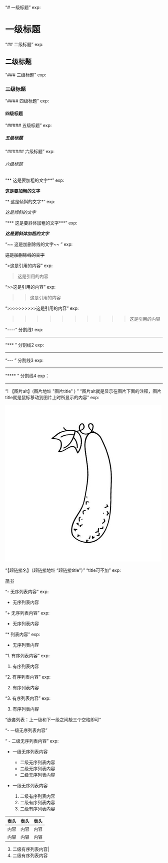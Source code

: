 “# 一级标题”  exp:

# 一级标题

“##  二级标题” exp:

##  二级标题

“### 三级标题”   exp:

### 三级标题

“####  四级标题”  exp:

####  四级标题

“##### 五级标题”  exp:

##### 五级标题

“######  六级标题”  exp:

######  六级标题

“** 这是要加粗的文字**”  exp:

**这是要加粗的文字**

“* 这是倾斜的文字*”   exp:

*这是倾斜的文字*

“*** 这是要斜体加粗的文字***”  exp:

***这是要斜体加粗的文字***

“~~ 这是加删除线的文字~~ ” exp:

~~这是加删除线的文字~~

“>这是引用的内容”  exp:
 
 >这是引用的内容

“>>这是引用的内容” exp:

>>这是引用的内容

“>>>>>>>>>>这是引用的内容”   exp:

>>>>>>>>>>这是引用的内容

“----” 分割线1 exp:

----

“*** ” 分割线2 exp:

***

“--- ” 分割线3 exp:

---

“**** ” 分割线4 exp：

****

“! 【图片alt】(图片地址 "图片title" ) ”         “图片alt就是显示在图片下面的注释，图片title就是鼠标移动到图片上时所显示的内容” exp:

![PictureAlt](./picture.jpg "图片title")

“【超链接名】（超链接地址 “超链接title”）” “title可不加” exp:

[简书](http://jianshu.com "简书")

“- 无序列表内容” exp:

- 无序列表内容

“+ 无序列表内容” exp:

+ 无序列表内容

“* 列表内容”    exp:

* 无序列表内容

“1. 有序列表内容” exp:

1. 有序列表内容

“2. 有序列表内容” exp:

2. 有序列表内容

“3. 有序列表内容” exp:

3. 有序列表内容

“嵌套列表：上一级和下一级之间敲三个空格即可”

“- 一级无序列表内容”

“   - 二级无序列表内容”   exp:

- 一级无序列表内容
   - 二级无序列表内容
   - 二级无序列表内容
   - 二级无序列表内容

- 一级无序列表内容
   1. 二级有序列表内容
   2. 二级有序列表内容
   3. 二级有序列表内容

表头|表头|表头
--|:--:|---:
内容|内容|内容
内容|内容|内容

   3. 二级有序列表内容|
   3. 二级有序列表内容
